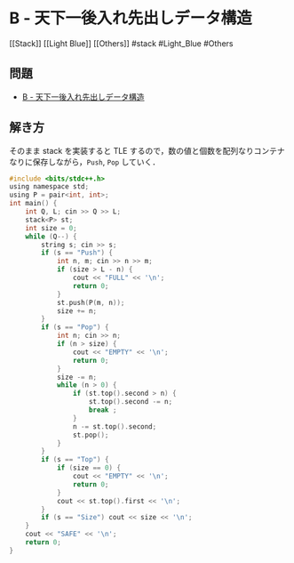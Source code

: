 # B - 天下一後入れ先出しデータ構造
[[Stack]] [[Light Blue]] [[Others]]
#stack #Light_Blue #Others

## 問題
- [B - 天下一後入れ先出しデータ構造](https://atcoder.jp/contests/tenka1-2013-qualb/tasks/tenka1_2013_qualB_b)

## 解き方
そのまま stack を実装すると TLE するので，数の値と個数を配列なりコンテナなりに保存しながら，`Push`, `Pop` していく．

```c
#include <bits/stdc++.h>
using namespace std;
using P = pair<int, int>;
int main() {
	int Q, L; cin >> Q >> L;
	stack<P> st;
	int size = 0;
	while (Q--) {
		string s; cin >> s;
		if (s == "Push") {
			int n, m; cin >> n >> m;
			if (size > L - n) {
				cout << "FULL" << '\n';
				return 0;
			}
			st.push(P(m, n));
			size += n;
		}
		if (s == "Pop") {
			int n; cin >> n;
			if (n > size) {
				cout << "EMPTY" << '\n';
				return 0;
			}
			size -= n;
			while (n > 0) {
				if (st.top().second > n) {
					st.top().second -= n;
					break ;
				}
				n -= st.top().second;
				st.pop();
			}
		}
		if (s == "Top") {
			if (size == 0) {
				cout << "EMPTY" << '\n';
				return 0;
			}
			cout << st.top().first << '\n';
		}
		if (s == "Size") cout << size << '\n';
	}
	cout << "SAFE" << '\n';
	return 0;
}

```

